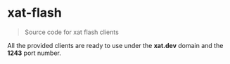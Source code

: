 # xat-flash
> Source code for xat flash clients

All the provided clients are ready to use under the **xat.dev** domain and the **1243** port number.

